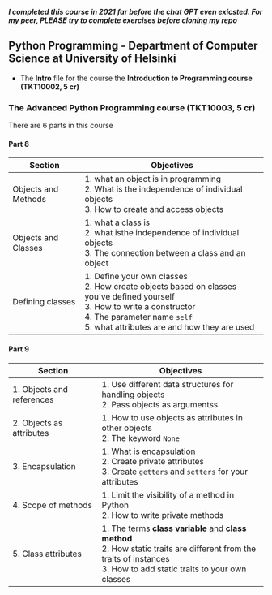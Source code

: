 **_I completed this course in 2021 far before the chat GPT even exicsted. For my peer, PLEASE try to complete exercises before cloning my repo_**
## Python Programming - Department  of Computer Science at University of Helsinki
- The **Intro** file for the course the **Introduction to Programming course (TKT10002, 5 cr)**
  
### The Advanced Python Programming course (TKT10003, 5 cr)
There are 6 parts in this course 
#### Part 8 
| Section | Objectives |
|----------|----------|
| Objects and Methods | 1. what an object is in programming<br>2. What is the independence of individual objects<br>3. How to create and access objects |
| Objects and Classes | 1. what a class is<br>2. what isthe independence of individual objects<br>3. The connection between a class and an object |
| Defining classes | 1. Define your own classes<br>2. How create objects based on classes you've defined yourself<br>3. How to write a constructor<br>4. The parameter name ```self```<br>5. what attributes are and how they are used |

#### Part 9 
| Section | Objectives |
|----------|----------|
| 1. Objects and references | 1. Use different data structures for handling objects<br>2. Pass objects as argumentss |
| 2. Objects as attributes | 1. How to use objects as attributes in other objects<br>2.  The keyword ```None``` |
| 3. Encapsulation | 1. What is encapsulation<br>2. Create private attributes<br>3. Create ```getters``` and ```setters``` for your attributes |
| 4. Scope of methods | 1. Limit the visibility of a method in Python<br>2. How to write private methods |
| 5. Class attributes | 1. The terms **class variable** and **class method**<br>2. How static traits are different from the traits of instances<br>3. How to add static traits to your own classes |


